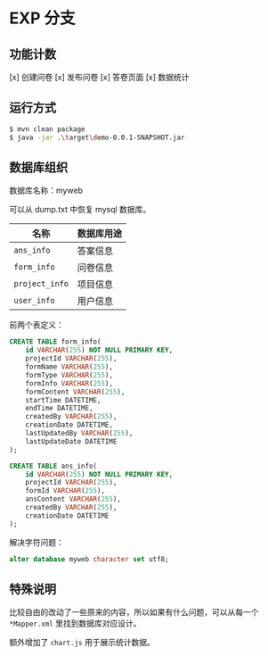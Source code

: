 # EXP 分支

## 功能计数

[x] 创建问卷
[x] 发布问卷
[x] 答卷页面
[x] 数据统计

## 运行方式

``` sh
$ mvn clean package
$ java -jar .\target\demo-0.0.1-SNAPSHOT.jar
```

## 数据库组织

数据库名称：myweb

可以从 dump.txt 中恢复 mysql 数据库。

|名称|数据库用途|
| --- | --- |
| `ans_info`    |答案信息|
| `form_info`   |问卷信息|
| `project_info`|项目信息|
| `user_info`   |用户信息|

前两个表定义：

``` sql
CREATE TABLE form_info(
    id VARCHAR(255) NOT NULL PRIMARY KEY,
    projectId VARCHAR(255),
    formName VARCHAR(255),
    formType VARCHAR(255),
    formInfo VARCHAR(255),
    formContent VARCHAR(255),
    startTime DATETIME,
    endTime DATETIME,
    createdBy VARCHAR(255),
    creationDate DATETIME,
    lastUpdatedBy VARCHAR(255),
    lastUpdateDate DATETIME
);
```

``` sql
CREATE TABLE ans_info(
    id VARCHAR(255) NOT NULL PRIMARY KEY,
    projectId VARCHAR(255),
    formId VARCHAR(255),
    ansContent VARCHAR(255),
    createdBy VARCHAR(255),
    creationDate DATETIME
);
```

解决字符问题：

``` sql
alter database myweb character set utf8;
```

## 特殊说明

比较自由的改动了一些原来的内容，所以如果有什么问题，可以从每一个 `*Mapper.xml` 里找到数据库对应设计。

额外增加了 `chart.js` 用于展示统计数据。